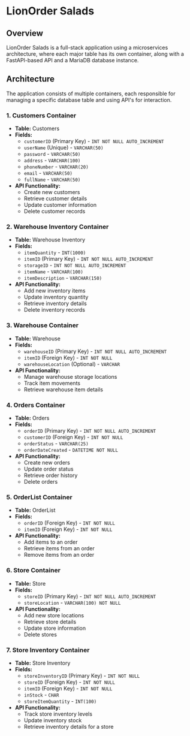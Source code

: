 # LionOrder Salads

## Overview
LionOrder Salads is a full-stack application using a microservices architecture, where each major table has its own container, along with a FastAPI-based API and a MariaDB database instance.

## Architecture
The application consists of multiple containers, each responsible for managing a specific database table and using API's for interaction. 

### **1. Customers Container**
- **Table:** Customers
- **Fields:**
  - `customerID` (Primary Key) - `INT NOT NULL AUTO_INCREMENT`
  - `userName` (Unique) - `VARCHAR(50)`
  - `password` - `VARCHAR(50)`
  - `address` - `VARCHAR(100)`
  - `phoneNumber` - `VARCHAR(20)`
  - `email` - `VARCHAR(50)`
  - `fullName` - `VARCHAR(50)`
- **API Functionality:**
  - Create new customers
  - Retrieve customer details
  - Update customer information
  - Delete customer records

### **2. Warehouse Inventory Container**
- **Table:** Warehouse Inventory
- **Fields:**
  - `itemQuantity` - `INT(1000)`
  - `itemID` (Primary Key) - `INT NOT NULL AUTO_INCREMENT`
  - `storageID` - `INT NOT NULL AUTO_INCREMENT`
  - `itemName` - `VARCHAR(100)`
  - `itemDescription` - `VARCHAR(150)`
- **API Functionality:**
  - Add new inventory items
  - Update inventory quantity
  - Retrieve inventory details
  - Delete inventory records

### **3. Warehouse Container**
- **Table:** Warehouse
- **Fields:**
  - `warehouseID` (Primary Key) - `INT NOT NULL AUTO_INCREMENT`
  - `itemID` (Foreign Key) - `INT NOT NULL`
  - `warehouseLocation` (Optional) - `VARCHAR`
- **API Functionality:**
  - Manage warehouse storage locations
  - Track item movements
  - Retrieve warehouse item details

### **4. Orders Container**
- **Table:** Orders
- **Fields:**
  - `orderID` (Primary Key) - `INT NOT NULL AUTO_INCREMENT`
  - `customerID` (Foreign Key) - `INT NOT NULL`
  - `orderStatus` - `VARCHAR(25)`
  - `orderDateCreated` - `DATETIME NOT NULL`
- **API Functionality:**
  - Create new orders
  - Update order status
  - Retrieve order history
  - Delete orders

### **5. OrderList Container**
- **Table:** OrderList
- **Fields:**
  - `orderID` (Foreign Key) - `INT NOT NULL`
  - `itemID` (Foreign Key) - `INT NOT NULL`
- **API Functionality:**
  - Add items to an order
  - Retrieve items from an order
  - Remove items from an order

### **6. Store Container**
- **Table:** Store
- **Fields:**
  - `storeID` (Primary Key) - `INT NOT NULL AUTO_INCREMENT`
  - `storeLocation` - `VARCHAR(100) NOT NULL`
- **API Functionality:**
  - Add new store locations
  - Retrieve store details
  - Update store information
  - Delete stores

### **7. Store Inventory Container**
- **Table:** Store Inventory
- **Fields:**
  - `storeInventoryID` (Primary Key) - `INT NOT NULL`
  - `storeID` (Foreign Key) - `INT NOT NULL`
  - `itemID` (Foreign Key) - `INT NOT NULL`
  - `inStock` - `CHAR`
  - `storeItemQuantity` - `INT(100)`
- **API Functionality:**
  - Track store inventory levels
  - Update inventory stock
  - Retrieve inventory details for a store




